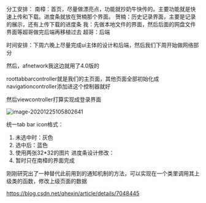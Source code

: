 分工安排：
南樟：首页，尽量做漂亮点，功能就抄奶牛快传的。主要功能就是快速上传和下载。进度条就放在贺楠那个界面。
贺楠：历史记录界面，主要是记录的展示，还有上传下载的进度条
我：先做本地文件的界面，然后后面的网盘文件界面等超哥做完后端再移植过去
超哥：后端



时间安排：下周六晚上尽量完成ui主体的设计和后端，然后我们下周开始做网络部分



然后，afnetwork我这边就用了4.0版的



roottabbarcontroller就是我们的主页面，其他页面全部初始化成navigationcontroller添加进这个控制器就好



然后viewcontroller打算实现成登录界面



![image-20201225105802641](/Users/mac/Desktop/MOSAD-Projects/hw-final_things/期末项目规划.assets/image-20201225105802641.png)



统一tab bar icon格式：
1. 未选中时：灰色
2. 选中后：蓝色
3. 使用两张32*32的图片
进度条设计修改：
1. 暂时只在南樟的界面完成



刚刚研究出了一种替代此前用到的通知机制的方法，可以实现在一个类里调用其上级类的函数，修改上级页面的数据

https://blog.csdn.net/qhexin/article/details/7048445